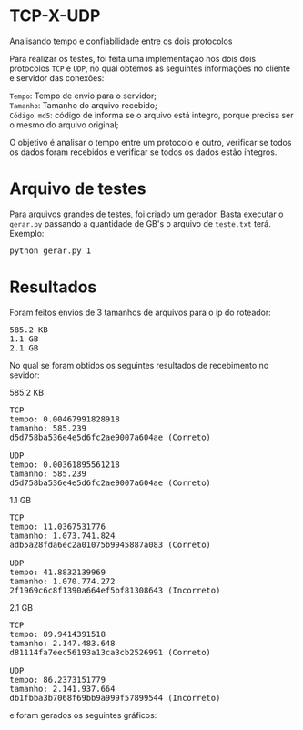 # TCP-X-UDP
Analisando tempo e confiabilidade entre os dois protocolos

Para realizar os testes, foi feita uma implementação nos dois dois protocolos `TCP` e `UDP`, no qual
obtemos as seguintes informações no cliente e servidor das conexões:

`Tempo`: Tempo de envio para o servidor; <br />
`Tamanho`: Tamanho do arquivo recebido; <br />
`Código md5`: código de informa se o arquivo está integro, porque precisa ser o mesmo do arquivo original;<br />

O objetivo é analisar o tempo entre um protocolo e outro, verificar se todos os dados foram recebidos
e verificar se todos os dados estão íntegros.

# Arquivo de testes

Para arquivos grandes de testes, foi criado um gerador.
Basta executar o `gerar.py` passando a quantidade de GB's o arquivo de `teste.txt` terá.
Exemplo:

<pre>
python gerar.py 1
</pre>

# Resultados

Foram feitos envios de 3 tamanhos de arquivos para o ip do roteador:
<pre>
585.2 KB
1.1 GB
2.1 GB
</pre>

No qual se foram obtidos os seguintes resultados de recebimento no sevidor:

585.2 KB
<pre>
TCP
tempo: 0.00467991828918
tamanho: 585.239
d5d758ba536e4e5d6fc2ae9007a604ae (Correto)

UDP 
tempo: 0.00361895561218
tamanho: 585.239
d5d758ba536e4e5d6fc2ae9007a604ae (Correto)
</pre>

1.1 GB
<pre>
TCP
tempo: 11.0367531776
tamanho: 1.073.741.824
adb5a28fda6ec2a01075b9945887a083 (Correto)

UDP
tempo: 41.8832139969
tamanho: 1.070.774.272
2f1969c6c8f1390a664ef5bf81308643 (Incorreto)
</pre>

2.1 GB
<pre>
TCP
tempo: 89.9414391518
tamanho: 2.147.483.648
d81114fa7eec56193a13ca3cb2526991 (Correto)

UDP
tempo: 86.2373151779
tamanho: 2.141.937.664
db1fbba3b7068f69bb9a999f57899544 (Incorreto)
</pre>

e foram gerados os seguintes gráficos:
